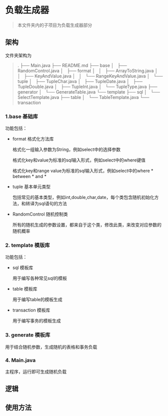 # 负载生成器

> 本文件夹内的子项目为负载生成器部分

## 架构

文件夹架构为

>.
>├── Main.java
>├── README.md
>├── base
>│   ├── RandomControl.java
>│   ├── format
>│   │   ├── ArrayToString.java
>│   │   ├── KeyAndValue.java
>│   │   └── RangeKeyAndValue.java
>│   └── tuple
>│       ├── TupleChar.java
>│       ├── TupleDate.java
>│       ├── TupleDouble.java
>│       ├── TupleInt.java
>│       └── TupleType.java
>├── generator
>│   └── GenerateTable.java
>└── template
>    ├── sql
>    │   └── SelectTemplate.java
>    ├── table
>    │   └── TableTemplate.java
>    └── transaction

### 1.base 基础库 

功能包括：

+ format 格式化方法库

  格式化一组输入参数为String，例如select中的选择参数

  格式化key和value为标准的sql输入形式，例如select中的where键值

  格式化key和range value为标准的sql输入形式，例如select中的where  * between * and *

+ tuple 基本单元类型

  包括常见的基本类型，例如int,double,char,date，每个类包含随机初始化方法，和转译为sql语句的方法

+ RandomControl 随机控制类

  所有的随机生成的参数设置，都来自于这个类，修改此类，来改变对应参数的随机概率

### 2. template 模版库

功能包括：

+ sql 模板库

  用于编写各种常见sql的模板

+ table 模板库

  用于编写table的模板生成

+ transaction 模板库

  用于编写事务的模板生成

### 3. generate 模板库

用于结合随机参数，生成随机的表格和事务负载

### 4. Main.java

主程序，运行即可生成随机负载

## 逻辑

## 使用方法

